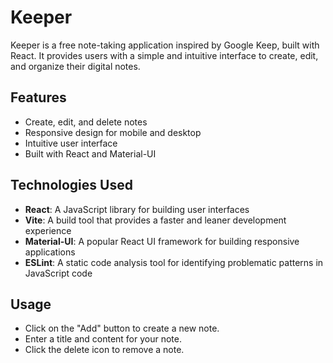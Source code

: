 
# Keeper

Keeper is a free note-taking application inspired by Google Keep, built with React. It provides users with a simple and intuitive interface to create, edit, and organize their digital notes.

## Features

- Create, edit, and delete notes
- Responsive design for mobile and desktop
- Intuitive user interface
- Built with React and Material-UI

## Technologies Used

- **React**: A JavaScript library for building user interfaces
- **Vite**: A build tool that provides a faster and leaner development experience
- **Material-UI**: A popular React UI framework for building responsive applications
- **ESLint**: A static code analysis tool for identifying problematic patterns in JavaScript code

## Usage

- Click on the "Add" button to create a new note.
- Enter a title and content for your note.
- Click the delete icon to remove a note.

